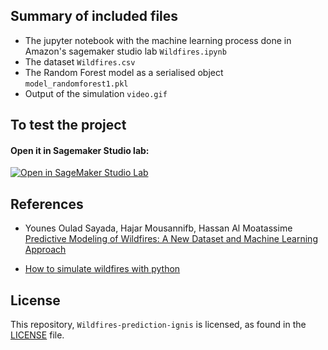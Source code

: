 ## Summary of included files

- The jupyter notebook with the machine learning process done in Amazon's sagemaker studio lab `Wildfires.ipynb`
- The dataset `Wildfires.csv`
- The Random Forest model as a serialised object `model_randomforest1.pkl`
- Output of the simulation `video.gif`



## To test the project

#### Open it in Sagemaker Studio lab: 
[![Open in SageMaker Studio Lab](https://studiolab.sagemaker.aws/studiolab.svg)](https://8dd6shpox5gp5pz.studio.us-east-2.sagemaker.aws/studiolab/default/jupyter/lab/tree/sagemaker-studiolab-notebooks/AWS-disaster-response/Wildfires.ipynb) 
 

## References

- Younes Oulad Sayada, Hajar Mousannifb, Hassan Al Moatassime [Predictive Modeling of Wildfires: A New Dataset and Machine Learning Approach](https://pdf.sciencedirectassets.com/271100/1-s2.0-S0379711219X00028/1-s2.0-S0379711218303941/am.pdf?X-Amz-Security-Token=IQoJb3JpZ2luX2VjEFMaCXVzLWVhc3QtMSJHMEUCIQCGBnF8JddFcIL77%2BM4y0cARiUTMypLs%2FExPRLAX%2BsjgQIgH2XGfPwWwiaSqLm5WkHpv5JJzwylfT3RN2fRSsVj6wUqgwQIjP%2F%2F%2F%2F%2F%2F%2F%2F%2F%2FARAEGgwwNTkwMDM1NDY4NjUiDAETElCpoiE0SOxkyyrXAzpzR2%2FLAjHBaDFMW4whSniOG2Hedg5RbPveXgNU1mPGhj6Oz%2FKThf5%2BsfZaz4UhA0emyZxHbRppEUpEmii4l9Pn3lPU%2FQJItFktjgvFMXBOyC%2FEF7URINF493oURcStp3cwmAIl4WZ6ZeD7%2F9TPbUJ2khW348Lcqi1iBaI6rJH9O3nHXeFFariOhRFxaraz7fFd%2B65t1CQTpR%2FTwZyoDWHdSfjoeoW4Ecpj8jwvV8TOsUxyNprZXX9XpJt1GraF9sIIDutBVWor0evxo9K4vmZ47hVXzfH5ObYQ4JNBiD2PXJqBUO9CzW2hpENqi5YC%2Fz3vGKbdNx5uzY26YHKO%2F9BR%2FcuTg5forNfvwUF1w8WCn6SMx6KCK%2FeQbxT1IsYXWexDwo7LQTVoWl6nyuPhtgl9iqmRmqqoMDKF1qDXhr4oTmhZPqq9t5Y%2FytZ2xQGLptV832s%2FSK8DJgZzOgbUJb3JAvwlhon9IFC5Nsd8Hr%2FrhanKj2a%2FAsloSVfLSaJBby6OM%2BtJMIdA%2Bv2VVWk90X7rsg2CUt6dcYsSAB6%2Bqn8boJ0JsUu0awghrdcjOQKSLR4NFj8RUYfQUIxP%2BJeXSpoW4Z8ZfcBF%2F%2Bqb%2FdINXbA8m9QIYmlxJzC9jvSPBjqlAaQ1hKa%2BQLv%2BVDFKUxArBbx9JWru7W2OjauvtJcwBl8WKrnJkgtq4WvaZl8M0q34BtUOAUGZQqxZ%2BOPvp6W8Df377ovwbhc%2FrS07r2soW2pIHX2QKV5OukZ7ANOeohquv8TkhMmYQi4XkDvnXKPxJujh6tA4ZOvyQa992HV3u9PdzNHhQ5rvcpAX7vAkKYmmO2k%2BOvE7ez7zp%2FGrftco%2BVaGZ2zRcw%3D%3D&X-Amz-Algorithm=AWS4-HMAC-SHA256&X-Amz-Date=20220204T114927Z&X-Amz-SignedHeaders=host&X-Amz-Expires=300&X-Amz-Credential=ASIAQ3PHCVTYQQVHBCQE%2F20220204%2Fus-east-1%2Fs3%2Faws4_request&X-Amz-Signature=105f44320308b3aa81336ef300831b2c111da5fca475355d10d0594649bccf10&hash=6e5cf2719f6409013fc0ca0b735b617cb48b73635ab255e05e41c4e42b4a9525&host=68042c943591013ac2b2430a89b270f6af2c76d8dfd086a07176afe7c76c2c61&pii=S0379711218303941&tid=pdf-10c6c5d8-5edd-420f-9d36-0e4f70bfa8d9&sid=7e7f4a2654f7754682087e3287c2e6bb6e53gxrqb&type=client)

-  [How to simulate wildfires with python](https://medium.com/@tetraktyz/how-to-simulate-wildfires-with-python-6562e2eed266)


## License
This repository, `Wildfires-prediction-ignis` is licensed, as found in the [LICENSE](https://github.com/rapha18th/Wildfires-prediction-ignis/blob/master/LICENSE) file.
